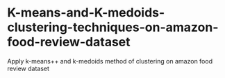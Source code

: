 # K-means-and-K-medoids-clustering-techniques-on-amazon-food-review-dataset
Apply k-means++ and k-medoids method of clustering on amazon food review dataset
